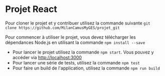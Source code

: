 # Projet React

Pour cloner le projet et y contribuer utilisez la commande suivante `git clone https://github.com/MilanCamusMyGES/projet_git`

Pour commencer à utiliser le projet, vous devez télécharger les dépendances Node.js en utilisant la commande `npm install --save`

 - Pour lancer le projet utilisez la commande `npm start`. Vous pouvez y accéder via [http://localhost:3000](http://localhost:3000/)
 - Pour lancer
   une série de tests, utilisez la commande `npm test`
 - Pour faire un build de l'application, utilisez la commande `npm run build`
